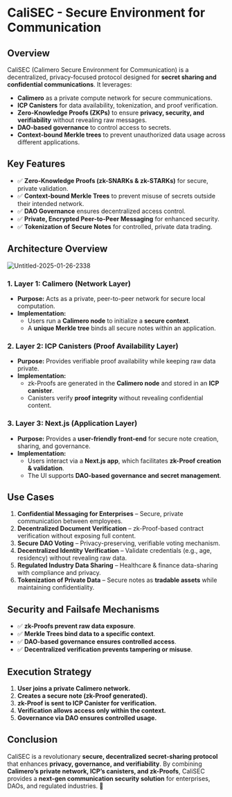 # CaliSEC - Secure Environment for Communication

## **Overview**
CaliSEC (Calimero Secure Environment for Communication) is a decentralized, privacy-focused protocol designed for **secret sharing and confidential communications**. It leverages:

- **Calimero** as a private compute network for secure communications.
- **ICP Canisters** for data availability, tokenization, and proof verification.
- **Zero-Knowledge Proofs (ZKPs)** to ensure **privacy, security, and verifiability** without revealing raw messages.
- **DAO-based governance** to control access to secrets.
- **Context-bound Merkle trees** to prevent unauthorized data usage across different applications.

## **Key Features**
- ✅ **Zero-Knowledge Proofs (zk-SNARKs & zk-STARKs)** for secure, private validation.
- ✅ **Context-bound Merkle Trees** to prevent misuse of secrets outside their intended network.
- ✅ **DAO Governance** ensures decentralized access control.
- ✅ **Private, Encrypted Peer-to-Peer Messaging** for enhanced security.
- ✅ **Tokenization of Secure Notes** for controlled, private data trading.

## **Architecture Overview**
![Untitled-2025-01-26-2338](https://github.com/user-attachments/assets/d81dfc63-1d82-4454-8f85-1bbafac52a18)
### **1. Layer 1: Calimero (Network Layer)**
- **Purpose:** Acts as a private, peer-to-peer network for secure local computation.
- **Implementation:**
  - Users run a **Calimero node** to initialize a **secure context**.
  - A **unique Merkle tree** binds all secure notes within an application.

### **2. Layer 2: ICP Canisters (Proof Availability Layer)**
- **Purpose:** Provides verifiable proof availability while keeping raw data private.
- **Implementation:**
  - zk-Proofs are generated in the **Calimero node** and stored in an **ICP canister**.
  - Canisters verify **proof integrity** without revealing confidential content.

### **3. Layer 3: Next.js (Application Layer)**
- **Purpose:** Provides a **user-friendly front-end** for secure note creation, sharing, and governance.
- **Implementation:**
  - Users interact via a **Next.js app**, which facilitates **zk-Proof creation & validation**.
  - The UI supports **DAO-based governance and secret management**.

## **Use Cases**
1. **Confidential Messaging for Enterprises** – Secure, private communication between employees.
2. **Decentralized Document Verification** – zk-Proof-based contract verification without exposing full content.
3. **Secure DAO Voting** – Privacy-preserving, verifiable voting mechanism.
4. **Decentralized Identity Verification** – Validate credentials (e.g., age, residency) without revealing raw data.
5. **Regulated Industry Data Sharing** – Healthcare & finance data-sharing with compliance and privacy.
6. **Tokenization of Private Data** – Secure notes as **tradable assets** while maintaining confidentiality.

## **Security and Failsafe Mechanisms**
- ✅ **zk-Proofs prevent raw data exposure**.
- ✅ **Merkle Trees bind data to a specific context**.
- ✅ **DAO-based governance ensures controlled access**.
- ✅ **Decentralized verification prevents tampering or misuse**.

## **Execution Strategy**
1. **User joins a private Calimero network.**
2. **Creates a secure note (zk-Proof generated).**
3. **zk-Proof is sent to ICP Canister for verification.**
4. **Verification allows access only within the context.**
5. **Governance via DAO ensures controlled usage.**

## **Conclusion**
CaliSEC is a revolutionary **secure, decentralized secret-sharing protocol** that enhances **privacy, governance, and verifiability**. By combining **Calimero’s private network, ICP’s canisters, and zk-Proofs**, CaliSEC provides a **next-gen communication security solution** for enterprises, DAOs, and regulated industries. 🚀
